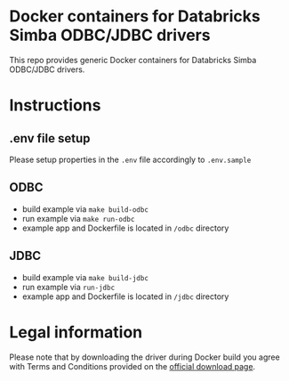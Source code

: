 # Docker containers for Databricks Simba ODBC/JDBC drivers

This repo provides generic Docker containers for Databricks Simba ODBC/JDBC drivers.

# Instructions

## .env file setup

Please setup properties in the `.env` file accordingly to `.env.sample`
## ODBC

- build example via `make build-odbc`
- run example via `make run-odbc`
- example app and Dockerfile is located in `/odbc` directory
## JDBC

- build example via `make build-jdbc`
- run example via `run-jdbc`
- example app and Dockerfile is located in `/jdbc` directory



# Legal information

Please note that by downloading the driver during Docker build you agree with Terms and Conditions provided on the [official download page](https://databricks.com/spark/jdbc-drivers-download).